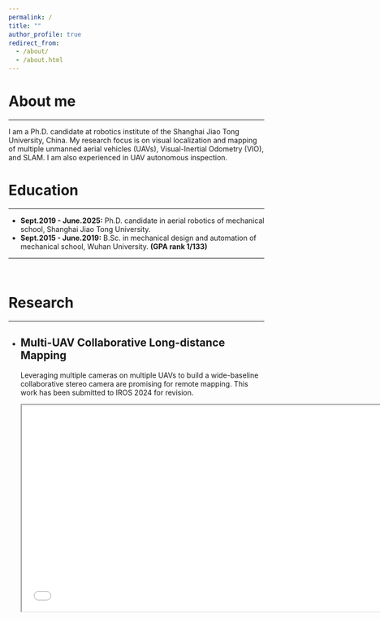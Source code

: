 ```yaml
---
permalink: /
title: ""
author_profile: true
redirect_from: 
  - /about/
  - /about.html
---
```



# About me
---

I am a Ph.D. candidate at robotics institute of the Shanghai Jiao Tong University, China. My research focus is on visual localization and mapping of multiple unmanned aerial vehicles (UAVs), Visual-Inertial Odometry (VIO), and SLAM. I am also experienced in UAV autonomous inspection.
<br/>

# Education
---

- **Sept.2019 - June.2025:** Ph.D. candidate in aerial robotics of mechanical school, Shanghai Jiao Tong University.
- **Sept.2015 - June.2019:** B.Sc. in mechanical design and automation of mechanical school, Wuhan University. **(GPA rank 1/133)**

---
<br/>

# Research 
---
- ## Multi-UAV Collaborative Long-distance Mapping
  
  Leveraging multiple cameras on multiple UAVs to build a wide-baseline collaborative stereo camera are promising for remote mapping. This work has been submitted to IROS 2024 for revision.
  <iframe height=406 width=720 src="../images/collaborative-stereo-camera-V2-264-compressed.mp4">
<br/>
<br/>


- ## Real-time Cross-camera Feature Association for Relative Pose Estimation of UAVs

  This work aims to estimate relative pose between two UAVs with common environmental features. we propose a high-rate cross-camera feature association with a dual-channel structure. Then, we develop a Multi-State Constrained Kalman Filter (MSCKF) to estimate relative pose of UAVs.
  <iframe height=406 width=720 src="../images/A-Real-Time-Dual-Channel-Feature-Association-for-Relative-Pose-Estimation-of-UAVs-Only-results-compressed.mp4">
<br/>
<br/>

- ## Robust Visual Positioning of the UAV for the Under Bridge Inspection With a Ground Guided Vehicle

  For regular defect inspection of the bridge’s bottom. we design a ground–air mobile system and a dual-source positioning algorithm to enhance the robustness of the UAV’s positioning.
  <iframe height=406 width=720 src="../images/Under-Bridge-Inspection-with-a-Ground-Air-System.mp4">
<br/>
<br/>

- ## Flexible Towed Aerial Robot System for Stable X-ray Inspection of Power Lines

  We design a flexible towed aerial robot system for stable X ray inspection of power lines. This project has been successfully appiled in State Grid of China.
  <iframe height=406 width=720 src="../images/Video-A-Flexible-Towed-Aerial-Robot-System-for-Stable-X-ray-Inspection-of-Power-Lines-compressed.mp4">

---
<br/>
<br/>


# National Competition
---
- ## National Intellegent Autonomous Navigation UAV Competition
  This competition requires UAV detecting circles, and planning its trajectory to avoid obstacles. As the team leader, we won the champion in 2021.
  <iframe height=406 width=720 src="../images/offline.mp4">

- ## National High-speed UAV Tracking Competition
  This competition requires UAV accurately tracking the target carried by a high-speed car. I am the first person in charge to build the hexcoptor, develop visual servo tracking, state fusion, and feedback control. We won the excellent prize in 2020.
  <iframe height=406 width=720 src="../images/high-speed-flight-ruyingsuixing-music-compressed.mp4">

---
<br/>
<br/>

# Projects
---
- ## Visual-Inertial Odometry with Omni Fisheye Cameras

  I design a visual-inertial odometry with four fisheye cameras (220 degrees) as follows. The SuperPoint is for multi-UAV cross-camera feature matching. The Fast corner is extracted with grid spaces. Then LK optical flow are used for local feature association.
  ![fisheye VIO](../images/four-fisheye-cameras.png "fisheye VIO"){:width='768'}
  <iframe height=396 width=720 src="../images/VIO-omni-fisheye-cameras-H264.mp4">
<br/>
<br/>

- ## Visual-Inertial Odometry in dynamic Enviroment

  I design a VIO algorithm based on OpenVINS, which applied for dynamic environment. The dynamic and static feature classifed semantic network.
  ![openvins_dynamic_framework-trim](../images/openvins_dynamic_framework-trim.png "openvins_dynamic_framework-trim")
<br/>
<br/>

- ## Autonomous Quayside Inspection Using Teach and Repeat Policy.

  I simulate inpection scenario in GAZEBO to enable trajectory planning in advance. Then I wirte a IOS App to control the DJI M300 to perform real-world inspection.
  ![zhenhua](../images/zhenhua-all.png "zhenhua"){:width='768'}

---
<br/>
<br/>

# Collaboration Joint Research
---
- ## Particle-based Semantic Mapping in Dynamic Environments

  As a collaboration research, we propose a particle-based instance-aware semantic occupancy mapping in dynamic environments.
  <iframe height=396 width=704 src="../images/semantic-particle-based-map.mp4">
<br/>
<br/>

- ## Hitchhiker

  As a collaboration research, we design a aggressive quadrotor to perching on moving inclined surface using compliant suction cup gripper.
  ![graphic-abstract](../images/graphic-abstract.png "graphic-abstract"){:width='720'}
  <iframe height=396 width=704 src="../images/TASE-hitchhiker-video-music-compressed.mp4">
<br/>
<br/>

- ## Fast Flight with Fuzzy Decision and Multimodal Control

  As a collaboration research, we develop a fast flight of the flying robot with fuzzy decision and multimodal control tackling uncertainties.
  <iframe height=396 width=704 src="../images/Video-Fast_Flight_of_the_Flying_Robot_With_Fuzzy_Decision_and_Multimodal_Control_Tackling_Uncertainties-compressed.mp4">
